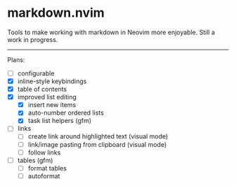 # markdown.nvim <!-- omit in toc -->

Tools to make working with markdown in Neovim more enjoyable. Still a work in progress.

---

Plans:

- [ ] configurable
- [x] inline-style keybindings
- [x] table of contents
- [x] improved list editing
  - [x] insert new items
  - [x] auto-number ordered lists
  - [x] task list helpers (gfm)
- [ ] links
  - [ ] create link around highlighted text (visual mode)
  - [ ] link/image pasting from clipboard (visual mode)
  - [ ] follow links
- [ ] tables (gfm)
  - [ ] format tables
  - [ ] autoformat
